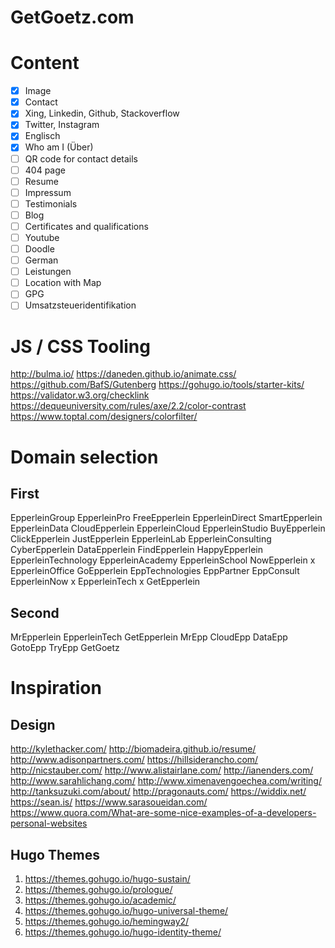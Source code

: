 GetGoetz.com
======

# Content

- [x] Image
- [x] Contact
- [x] Xing, Linkedin, Github, Stackoverflow
- [x] Twitter, Instagram
- [x] Englisch
- [x] Who am I (Über)
- [ ] QR code for contact details
- [ ] 404 page
- [ ] Resume
- [ ] Impressum
- [ ] Testimonials
- [ ] Blog
- [ ] Certificates and qualifications
- [ ] Youtube
- [ ] Doodle
- [ ] German
- [ ] Leistungen
- [ ] Location with Map
- [ ] GPG
- [ ] Umsatzsteueridentifikation

# JS / CSS Tooling

http://bulma.io/
https://daneden.github.io/animate.css/
https://github.com/BafS/Gutenberg
https://gohugo.io/tools/starter-kits/
https://validator.w3.org/checklink
https://dequeuniversity.com/rules/axe/2.2/color-contrast
https://www.toptal.com/designers/colorfilter/

# Domain selection

## First

EpperleinGroup
EpperleinPro
FreeEpperlein
EpperleinDirect
SmartEpperlein
EpperleinData
CloudEpperlein
EpperleinCloud
EpperleinStudio
BuyEpperlein
ClickEpperlein
JustEpperlein
EpperleinLab
EpperleinConsulting
CyberEpperlein
DataEpperlein
FindEpperlein
HappyEpperlein
EpperleinTechnology
EpperleinAcademy
EpperleinSchool
NowEpperlein
x EpperleinOffice
GoEpperlein
EppTechnologies
EppPartner
EppConsult
EpperleinNow
x EpperleinTech
x GetEpperlein

## Second

MrEpperlein
EpperleinTech
GetEpperlein
MrEpp
CloudEpp
DataEpp
GotoEpp
TryEpp
GetGoetz

# Inspiration

## Design

http://kylethacker.com/
http://biomadeira.github.io/resume/
http://www.adisonpartners.com/
https://hillsiderancho.com/
http://nicstauber.com/
http://www.alistairlane.com/
http://ianenders.com/
http://www.sarahlichang.com/
http://www.ximenavengoechea.com/writing/
http://tanksuzuki.com/about/
http://pragonauts.com/
https://widdix.net/
https://sean.is/
https://www.sarasoueidan.com/
https://www.quora.com/What-are-some-nice-examples-of-a-developers-personal-websites

## Hugo Themes

1. https://themes.gohugo.io/hugo-sustain/
2. https://themes.gohugo.io/prologue/
3. https://themes.gohugo.io/academic/
4. https://themes.gohugo.io/hugo-universal-theme/
5. https://themes.gohugo.io/hemingway2/
6. https://themes.gohugo.io/hugo-identity-theme/
